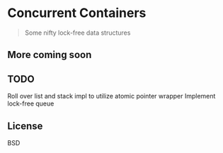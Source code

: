 # Concurrent Containers
> Some nifty lock-free data structures

## More coming soon

## TODO
Roll over list and stack impl to utilize atomic pointer wrapper
Implement lock-free queue

## License
BSD
